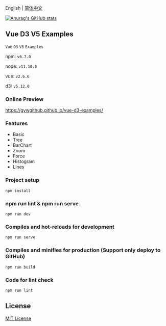 English | [简体中文](./README.zh-CN.md)

[![Anurag's GitHub stats](https://github-readme-stats.vercel.app/api?username=gywgithub)](https://github.com/anuraghazra/github-readme-stats)


## Vue D3 V5 Examples

`Vue`   `D3`   `V5`   `Examples`

npm: `v6.7.0`

node: `v11.10.0`

vue: `v2.6.6`

d3: `v5.12.0`

### Online Preview

https://gywgithub.github.io/vue-d3-examples/

### Features

- Basic
- Tree
- BarChart
- Zoom
- Force
- Histogram
- Lines

### Project setup
```
npm install
```

### npm run lint & npm run serve
```
npm run dev
```

### Compiles and hot-reloads for development
```
npm run serve
```

### Compiles and minifies for production (Support only deploy to GitHub)
```
npm run build
```

### Code for lint check
```
npm run lint
```

## License

[MIT License](https://github.com/gywgithub/vue-d3-examples/blob/master/LICENSE)
